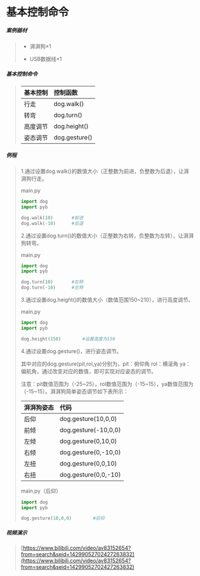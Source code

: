 # 基本控制命令

##### 案例器材

>* 湃湃狗×1
>
>* USB数据线×1
>

##### 基本控制命令

>| 基本控制 | 控制函数      |
>| :------- | :------------ |
>| 行走     | dog.walk()    |
>| 转弯     | dog.turn()    |
>| 高度调节 | dog.height()  |
>| 姿态调节 | dog.gesture() |
>

##### 例程

>1.通过设置dog.walk()的数值大小（正整数为前进，负整数为后退），让湃湃狗行走。
>
>main.py
>
>```python
>import dog
>import pyb
>
>dog.walk(10)		#前进
>dog.walk(-10)		#后退
>```
>
>2.通过设置dog.turn()的数值大小（正整数为右转，负整数为左转），让湃湃狗转弯。
>
>main.py
>
>```python
>import dog
>import pyb
>
>dog.turn(10)		#右转
>dog.turn(-10)		#左转
>```
>3.通过设置dog.height()的数值大小（数值范围150~210），进行高度调节。
>
>main.py
>```python
>import dog
>import pyb
>
>dog.height(150)		#设置高度为150
>```
>4.通过设置dog.gesture()，进行姿态调节。
>
>其中对应的dog.gesture(pit,rol,ya)分别为，pit：俯仰角 rol：横滚角 ya：偏航角，通过改变对应的数值，即可实现对应姿态的调节。
>
>注意：pit数值范围为（-25~25），rol数值范围为（-15~15），ya数值范围为（-15~15）。湃湃狗简单姿态调节如下表所示：
>
>| 湃湃狗姿态 | 代码                 |
>| :--------- | :------------------- |
>| 后仰       | dog.gesture(10,0,0)  |
>| 前倾       | dog.gesture(-10,0,0) |
>| 左倾       | dog.gesture(0,10,0)  |
>| 右倾       | dog.gesture(0,-10,0) |
>| 左扭       | dog.gesture(0,0,10)  |
>| 右扭       | dog.gesture(0,0,-10) |
>
>main.py（后仰）
>
>```python
>import dog
>import pyb
>
>dog.gesture(10,0,0)		#后仰
>```

##### 视频演示
>[https://www.bilibili.com/video/av83152654?from=search&seid=14299052702427263832](https://www.bilibili.com/video/av83152654?from=search&seid=14299052702427263832)
